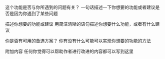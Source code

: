 这个功能是否与你所遇到的问题有关？
一句话描述一下你想要的功能或者建议是否是因为你遇到了某些问题

描述你想要的功能或建议
用简洁清晰的语句描述你想要什么功能，或者有什么建议

你是否有可用的备选方案？
你有没有什么可能可以实现你想要的功能的方法

附加内容
任何你觉得可以帮助作者进行改进的内容都可以写到这里
